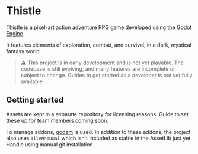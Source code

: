 # Thistle

Thistle is a pixel-art action adventure RPG game developed using the [Godot Engine](https://godotengine.org/).

It features elements of exploration, combat, and survival, in a dark, mystical fantasy world.

> ⚠️ This project is in early development and is not yet playable. The codebase is still evolving, and many features are incomplete or subject to change. Guides to get started as a developer is not yet fully available.

## Getting started

Assets are kept in a separate repository for licensing reasons. Guide to set these up for team members coming soon.

To manage addons, [godam](https://github.com/nilsiker/godam) is used. In addition to these addons, the project also uses `TileMapDual` which isn't included as stable in the AssetLib just yet. Handle using manual git installation.